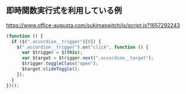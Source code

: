 ## 即時関数実行式を利用している例

https://www.office-augusta.com/sukimaswitch/js/script.js?1657292243

```js
(function () {
  if ($(".accordion__trigger")[0]) {
    $(".accordion__trigger").on("click", function () {
      var $trigger = $(this);
      var $target = $trigger.next(".accordion__target");
      $trigger.toggleClass("open");
      $target.slideToggle();
    });
  }
})();
```
